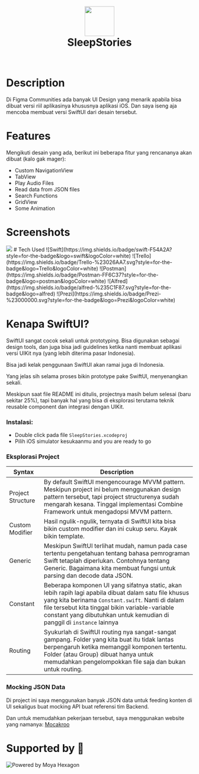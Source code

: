 <div align="center">
      <h1> <img src="https://res.cloudinary.com/moyadev/image/upload/v1664194408/Moyadev/sleep-logo_p66veq.png" width="80px"><br/>SleepStories</h1>
     </div>
<p align="center"> <a href="https://www.moyahexagon.com" target="_blank"><img alt="" src="https://img.shields.io/badge/Website-EA4C89?style=normal&logo=dribbble&logoColor=white" style="vertical-align:center" /></a> <a href="https://twitter.com/hidayatabisena" target="_blank"><img alt="" src="https://img.shields.io/badge/Twitter-1DA1F2?style=normal&logo=twitter&logoColor=white" style="vertical-align:center" /></a> <a href="https://id.linkedin.com/in/hidayat-abisena}" target="_blank"><img alt="" src="https://img.shields.io/badge/LinkedIn-0077B5?style=normal&logo=linkedin&logoColor=white" style="vertical-align:center" /></a> </p>

# Description
Di Figma Communities ada banyak UI Design yang menarik apabila bisa dibuat versi riil aplikasinya khususnya aplikasi iOS. Dan saya iseng aja mencoba membuat versi SwiftUI dari desain tersebut.

# Features
Mengikuti desain yang ada, berikut ini beberapa fitur yang rencananya akan dibuat (kalo gak mager):

- Custom NavigationView
- TabView
- Play Audio Files
- Read data from JSON files
- Search Functions
- GridView
- Some Animation
# Screenshots
 <img src="https://res.cloudinary.com/moyadev/image/upload/v1664194950/Moyadev/1x-pika-1664194932561_aokntt.png">
# Tech Used
 ![Swift](https://img.shields.io/badge/swift-F54A2A?style=for-the-badge&logo=swift&logoColor=white) ![Trello](https://img.shields.io/badge/Trello-%23026AA7.svg?style=for-the-badge&logo=Trello&logoColor=white) ![Postman](https://img.shields.io/badge/Postman-FF6C37?style=for-the-badge&logo=postman&logoColor=white) ![Alfred](https://img.shields.io/badge/alfred-%235C1F87.svg?style=for-the-badge&logo=alfred) ![Prezi](https://img.shields.io/badge/Prezi-%23000000.svg?style=for-the-badge&logo=Prezi&logoColor=white)
      
# Kenapa SwiftUI?
SwiftUI sangat cocok sekali untuk prototyping. Bisa digunakan sebagai design tools, dan juga bisa jadi guidelines ketika nanti membuat aplikasi versi UIKit nya (yang lebih diterima pasar Indonesia).

Bisa jadi kelak penggunaan SwiftUI akan ramai juga di Indonesia. 

Yang jelas sih selama proses bikin prototype pake SwiftUI, menyenangkan sekali. 

Meskipun saat file README ini ditulis, projectnya masih belum selesai (baru sekitar 25%), tapi banyak hal yang bisa di eksplorasi terutama teknik reusable component dan integrasi dengan UIKit.

### Instalasi:
- Double click pada file `SleepStories.xcodeproj` 
- Pilih iOS simulator kesukaanmu and you are ready to go

### Eksplorasi Project
| Syntax | Description |
| ----------- | ----------- |
| Project Structure | By default SwiftUI mengencourage MVVM pattern. Meskipun project ini belum menggunakan design pattern tersebut, tapi project structurenya sudah mengarah kesana. Tinggal implementasi Combine Framework untuk mengadopsi MVVM pattern. |
| Custom Modifier | Hasil ngulik-ngulik, ternyata di SwiftUI kita bisa bikin custom modifier dan ini cukup seru. Kayak bikin template. |
| Generic | Meskipun SwiftUI terlihat mudah, namun pada case tertentu pengetahuan tentang bahasa pemrograman Swift tetaplah diperlukan. Contohnya tentang Generic. Bagaimana kita membuat fungsi untuk parsing dan decode data JSON. |
| Constant | Beberapa komponen UI yang sifatnya static, akan lebih rapih lagi apabila dibuat dalam satu file khusus yang kita berinama `Constant.swift`. Nanti di dalam file tersebut kita tinggal bikin variable-variable constant yang dibutuhkan untuk kemudian di panggil di `instance` lainnya |
| Routing | Syukurlah di SwiftUI routing nya sangat-sangat gampang. Folder yang kita buat itu tidak lantas berpengaruh ketika memanggil komponen tertentu. Folder (atau Group) dibuat hanya untuk memudahkan pengelompokkan file saja dan bukan untuk routing. |

### Mocking JSON Data
Di project ini saya menggunakan banyak JSON data untuk feeding konten di UI sekaligus buat mocking API buat referensi tim Backend. 

Dan untuk memudahkan pekerjaan tersebut, saya menggunakan website yang namanya: [Mocakroo](https://mockaroo.com)

# Supported by 💙
 
![Powered by Moya Hexagon](https://res.cloudinary.com/moyadev/image/upload/v1608621695/Moyadev/metatags.png)


      
<!-- </> with 💛 by readMD (https://readmd.itsvg.in) -->
    